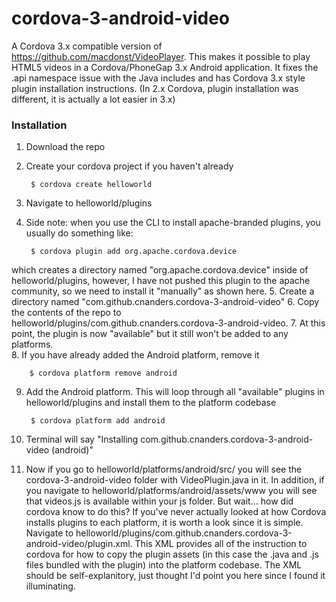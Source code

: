 # cordova-3-android-video

A Cordova 3.x compatible version of https://github.com/macdonst/VideoPlayer.  This makes it possible to play HTML5 videos in a Cordova/PhoneGap 3.x Android application.  It fixes the .api namespace issue with the Java includes and has Cordova 3.x style plugin installation instructions. (In 2.x Cordova, plugin installation was different, it is actually a lot easier in 3.x)  

### Installation
1. Download the repo
2. Create your cordova project if you haven't already

        $ cordova create helloworld
  
3. Navigate to helloworld/plugins
4. Side note: when you use the CLI to install apache-branded plugins, you usually do something like:

		$ cordova plugin add org.apache.cordova.device
		
which creates a directory named "org.apache.cordova.device" inside of helloworld/plugins, however, I have not pushed this plugin to the apache community, so we need to install it "manually" as shown here.
5. Create a directory named "com.github.cnanders.cordova-3-android-video"
6. Copy the contents of the repo to helloworld/plugins/com.github.cnanders.cordova-3-android-video.
7. At this point, the plugin is now "available" but it still won't be added to any platforms.  
8. If you have already added the Android platform, remove it 

        $ cordova platform remove android
        
9. Add the Android platform.  This will loop through all "available" plugins in helloworld/plugins and install them to the platform codebase

        $ cordova platform add android
        
10. Terminal will say "Installing com.github.cnanders.cordova-3-android-video (android)"
11.  Now if you go to helloworld/platforms/android/src/ you will see the cordova-3-android-video folder with VideoPlugin.java in it.  In addition, if you navigate to helloworld/platforms/android/assets/www you will see that videos.js is available within your js folder.  But wait... how did cordova know to do this?  If you've never actually looked at how Cordova installs plugins to each platform, it is worth a look since it is simple.  Navigate to helloworld/plugins/com.github.cnanders.cordova-3-android-video/plugin.xml.  This XML provides all of the instruction to cordova for how to copy the plugin assets (in this case the .java and .js files bundled with the plugin) into the platform codebase.  The XML should be self-explanitory, just thought I'd point you here since I found it illuminating. 
